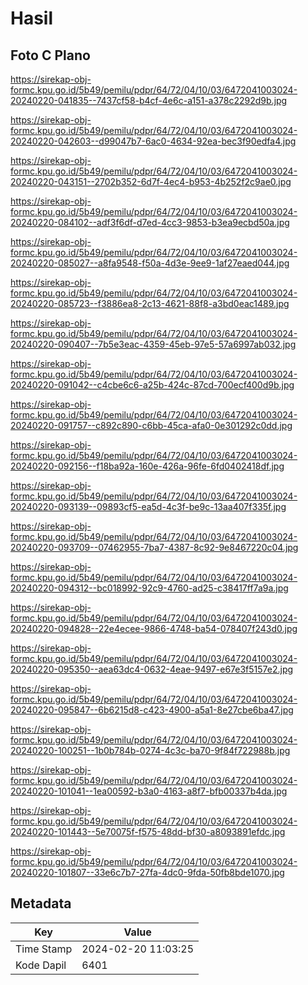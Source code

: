 # Hasil

## Foto C Plano

https://sirekap-obj-formc.kpu.go.id/5b49/pemilu/pdpr/64/72/04/10/03/6472041003024-20240220-041835--7437cf58-b4cf-4e6c-a151-a378c2292d9b.jpg

https://sirekap-obj-formc.kpu.go.id/5b49/pemilu/pdpr/64/72/04/10/03/6472041003024-20240220-042603--d99047b7-6ac0-4634-92ea-bec3f90edfa4.jpg

https://sirekap-obj-formc.kpu.go.id/5b49/pemilu/pdpr/64/72/04/10/03/6472041003024-20240220-043151--2702b352-6d7f-4ec4-b953-4b252f2c9ae0.jpg

https://sirekap-obj-formc.kpu.go.id/5b49/pemilu/pdpr/64/72/04/10/03/6472041003024-20240220-084102--adf3f6df-d7ed-4cc3-9853-b3ea9ecbd50a.jpg

https://sirekap-obj-formc.kpu.go.id/5b49/pemilu/pdpr/64/72/04/10/03/6472041003024-20240220-085027--a8fa9548-f50a-4d3e-9ee9-1af27eaed044.jpg

https://sirekap-obj-formc.kpu.go.id/5b49/pemilu/pdpr/64/72/04/10/03/6472041003024-20240220-085723--f3886ea8-2c13-4621-88f8-a3bd0eac1489.jpg

https://sirekap-obj-formc.kpu.go.id/5b49/pemilu/pdpr/64/72/04/10/03/6472041003024-20240220-090407--7b5e3eac-4359-45eb-97e5-57a6997ab032.jpg

https://sirekap-obj-formc.kpu.go.id/5b49/pemilu/pdpr/64/72/04/10/03/6472041003024-20240220-091042--c4cbe6c6-a25b-424c-87cd-700ecf400d9b.jpg

https://sirekap-obj-formc.kpu.go.id/5b49/pemilu/pdpr/64/72/04/10/03/6472041003024-20240220-091757--c892c890-c6bb-45ca-afa0-0e301292c0dd.jpg

https://sirekap-obj-formc.kpu.go.id/5b49/pemilu/pdpr/64/72/04/10/03/6472041003024-20240220-092156--f18ba92a-160e-426a-96fe-6fd0402418df.jpg

https://sirekap-obj-formc.kpu.go.id/5b49/pemilu/pdpr/64/72/04/10/03/6472041003024-20240220-093139--09893cf5-ea5d-4c3f-be9c-13aa407f335f.jpg

https://sirekap-obj-formc.kpu.go.id/5b49/pemilu/pdpr/64/72/04/10/03/6472041003024-20240220-093709--07462955-7ba7-4387-8c92-9e8467220c04.jpg

https://sirekap-obj-formc.kpu.go.id/5b49/pemilu/pdpr/64/72/04/10/03/6472041003024-20240220-094312--bc018992-92c9-4760-ad25-c38417ff7a9a.jpg

https://sirekap-obj-formc.kpu.go.id/5b49/pemilu/pdpr/64/72/04/10/03/6472041003024-20240220-094828--22e4ecee-9866-4748-ba54-078407f243d0.jpg

https://sirekap-obj-formc.kpu.go.id/5b49/pemilu/pdpr/64/72/04/10/03/6472041003024-20240220-095350--aea63dc4-0632-4eae-9497-e67e3f5157e2.jpg

https://sirekap-obj-formc.kpu.go.id/5b49/pemilu/pdpr/64/72/04/10/03/6472041003024-20240220-095847--6b6215d8-c423-4900-a5a1-8e27cbe6ba47.jpg

https://sirekap-obj-formc.kpu.go.id/5b49/pemilu/pdpr/64/72/04/10/03/6472041003024-20240220-100251--1b0b784b-0274-4c3c-ba70-9f84f722988b.jpg

https://sirekap-obj-formc.kpu.go.id/5b49/pemilu/pdpr/64/72/04/10/03/6472041003024-20240220-101041--1ea00592-b3a0-4163-a8f7-bfb00337b4da.jpg

https://sirekap-obj-formc.kpu.go.id/5b49/pemilu/pdpr/64/72/04/10/03/6472041003024-20240220-101443--5e70075f-f575-48dd-bf30-a8093891efdc.jpg

https://sirekap-obj-formc.kpu.go.id/5b49/pemilu/pdpr/64/72/04/10/03/6472041003024-20240220-101807--33e6c7b7-27fa-4dc0-9fda-50fb8bde1070.jpg


## Metadata

| Key        | Value               |
| ---------- | ------------------- |
| Time Stamp | 2024-02-20 11:03:25 |
| Kode Dapil | 6401                |



